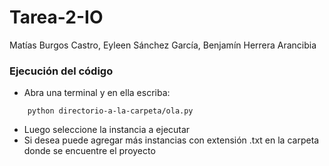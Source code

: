 # Tarea-2-IO

Matías Burgos Castro, Eyleen Sánchez García, Benjamín Herrera Arancibia

### Ejecución del código

* Abra una terminal y en ella escriba: 
```
    python directorio-a-la-carpeta/ola.py
```
* Luego seleccione la instancia a ejecutar
* Si desea puede agregar más instancias con extensión .txt en la carpeta donde se encuentre el proyecto